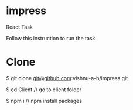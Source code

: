 # impress
React Task

Follow this instruction to run the task

# Clone
$ git clone git@github.com:vishnu-a-b/impress.git

$ cd Client          // go to client folder

$ npm i    // npm install packages

